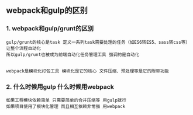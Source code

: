 ## webpack和gulp的区别


### 1. webpack和gulp/grunt的区别
```
gulp/grunt的核心是task 定义一系列task需要处理的任务（如ES6转ES5、sass转css等） 让整个流程自动化
所以gulp/grunt也被成为前端自动化任务管理工具 强调的是自动化


webpack是模块化打包工具 模块化是它的核心 文件压缩、预处理等是它的附带功能
```


### 2. 什么时候用gulp 什么时候用webpack
```
如果工程模块依赖简单 只需要简单的合并压缩等 用gulp就行
如果项目使用了模块化管理 而且相互依赖非常强 用webpack
```